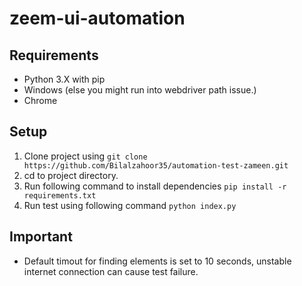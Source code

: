 # zeem-ui-automation
## Requirements
* Python 3.X with pip
* Windows (else you might run into webdriver path issue.)
* Chrome

## Setup
1. Clone project using ```git clone https://github.com/Bilalzahoor35/automation-test-zameen.git```
2. cd to project directory.
3. Run following command to install dependencies ```pip install -r requirements.txt```
4. Run test using following command ```python index.py```

## Important 
* Default timout for finding elements is set to 10 seconds, unstable internet connection can cause test failure.
